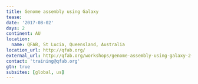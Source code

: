 ```yaml
---
title: Genome assembly using Galaxy 
tease: 
date: '2017-08-02'
days: 2
continent: AU
location:
  name: QFAB, St Lucia, Queensland, Australia
location_url: http://qfab.org/
external_url: http://qfab.org/workshops/genome-assembly-using-galaxy-2-3-aug-2017
contact: 'training@qfab.org'
gtn: true
subsites: [global, us]
---
```


